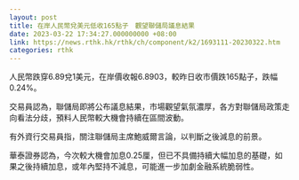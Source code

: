 ```yaml
---
layout: post
title: 在岸人民幣兌美元低收165點子　觀望聯儲局議息結果
date: 2023-03-22 17:34:27.000000000 +08:00
link: https://news.rthk.hk/rthk/ch/component/k2/1693111-20230322.htm
categories: rthk
---
```


人民幣跌穿6.89兌1美元，在岸價收報6.8903，較昨日收市價跌165點子，跌幅0.24%。

交易員認為，聯儲局即將公布議息結果，市場觀望氣氛濃厚，各方對聯儲局政策走向看法分歧，預料人民幣較大機會持續在區間波動。

有外資行交易員指，關注聯儲局主席鮑威爾言論，以判斷之後減息的前景。

華泰證券認為，今次較大機會加息0.25厘，但已不具備持續大幅加息的基礎，如果之後持續加息，或年內堅持不減息，可能進一步加劇金融系統脆弱性。
